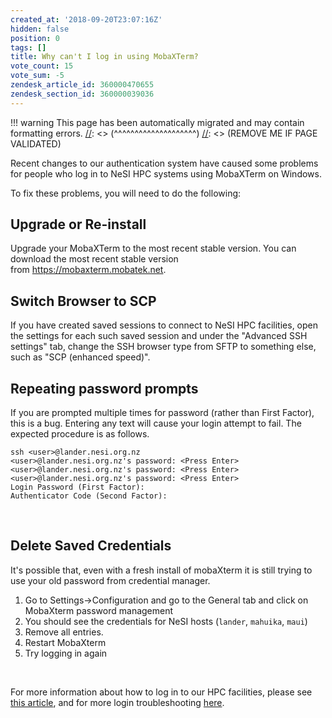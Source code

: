 ```yaml
---
created_at: '2018-09-20T23:07:16Z'
hidden: false
position: 0
tags: []
title: Why can't I log in using MobaXTerm?
vote_count: 15
vote_sum: -5
zendesk_article_id: 360000470655
zendesk_section_id: 360000039036
---
```




[//]: <> (REMOVE ME IF PAGE VALIDATED)
[//]: <> (vvvvvvvvvvvvvvvvvvvv)
!!! warning
    This page has been automatically migrated and may contain formatting errors.
[//]: <> (^^^^^^^^^^^^^^^^^^^^)
[//]: <> (REMOVE ME IF PAGE VALIDATED)

Recent changes to our authentication system have caused some problems
for people who log in to NeSI HPC systems using MobaXTerm on Windows.

To fix these problems, you will need to do the following:

## Upgrade or Re-install

Upgrade your MobaXTerm to the most recent stable version. You can
download the most recent stable version
from <https://mobaxterm.mobatek.net>.

## Switch Browser to SCP

If you have created saved sessions to connect to NeSI HPC facilities,
open the settings for each such saved session and under the "Advanced
SSH settings" tab, change the SSH browser type from SFTP to something
else, such as "SCP (enhanced speed)".

## Repeating password prompts

If you are prompted multiple times for password (rather than First
Factor), this is a bug. Entering any text will cause your login attempt
to fail. The expected procedure is as follows.

``` sl
ssh <user>@lander.nesi.org.nz
<user>@lander.nesi.org.nz's password: <Press Enter> 
<user>@lander.nesi.org.nz's password: <Press Enter> 
<user>@lander.nesi.org.nz's password: <Press Enter>
Login Password (First Factor):
Authenticator Code (Second Factor):
```

 

## Delete Saved Credentials

It's possible that, even with a fresh install of mobaXterm it is still
trying to use your old password from credential manager.

1.  Go to Settings-&gt;Configuration and go to the General tab and click
    on MobaXterm password management
2.  You should see the credentials for NeSI hosts (`lander`, `mahuika`,
    `maui`)
3.  Remove all entries.
4.  Restart MobaXterm
5.  Try logging in again

 

For more information about how to log in to our HPC facilities, please
see [this
article](https://support.nesi.org.nz/hc/articles/360000161315-Logging-in-to-the-HPCs),
and for more login troubleshooting
[here](../../../General/FAQs/Login_Troubleshooting).